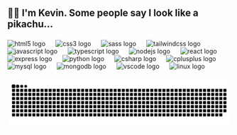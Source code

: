 <h2 align="left">👋🏻 I'm Kevin. Some people say I look like a pikachu...</h2>

###

<div align="left">
  <img src="https://skillicons.dev/icons?i=html" height="66" alt="html5 logo"  />
  <img width="15" />
  <img src="https://skillicons.dev/icons?i=css" height="66" alt="css3 logo"  />
  <img width="15" />
  <img src="https://skillicons.dev/icons?i=sass" height="66" alt="sass logo"  />
  <img width="15" />
  <img src="https://skillicons.dev/icons?i=tailwind" height="66" alt="tailwindcss logo"  />
  <img width="15" />
  <img src="https://skillicons.dev/icons?i=js" height="66" alt="javascript logo"  />
  <img width="15" />
  <img src="https://skillicons.dev/icons?i=ts" height="66" alt="typescript logo"  />
  <img width="15" />
  <img src="https://skillicons.dev/icons?i=nodejs" height="66" alt="nodejs logo"  />
  <img width="15" />
  <img src="https://skillicons.dev/icons?i=react" height="66" alt="react logo"  />
  <img width="15" />
  <img src="https://skillicons.dev/icons?i=express" height="66" alt="express logo"  />
  <img width="15" />
  <img src="https://skillicons.dev/icons?i=py" height="66" alt="python logo"  />
  <img width="15" />
  <img src="https://skillicons.dev/icons?i=cs" height="66" alt="csharp logo"  />
  <img width="15" />
  <img src="https://skillicons.dev/icons?i=cpp" height="66" alt="cplusplus logo"  />
  <img width="15" />
  <img src="https://skillicons.dev/icons?i=mysql" height="66" alt="mysql logo"  />
  <img width="15" />
  <img src="https://skillicons.dev/icons?i=mongodb" height="66" alt="mongodb logo"  />
  <img width="15" />
  <img src="https://skillicons.dev/icons?i=vscode" height="66" alt="vscode logo"  />
  <img width="15" />
  <img src="https://skillicons.dev/icons?i=linux" height="66" alt="linux logo"  />
</div>

###

<img src="https://raw.githubusercontent.com/kevydev/kevydev/output/snake.svg" alt="Snake animation" />

###
